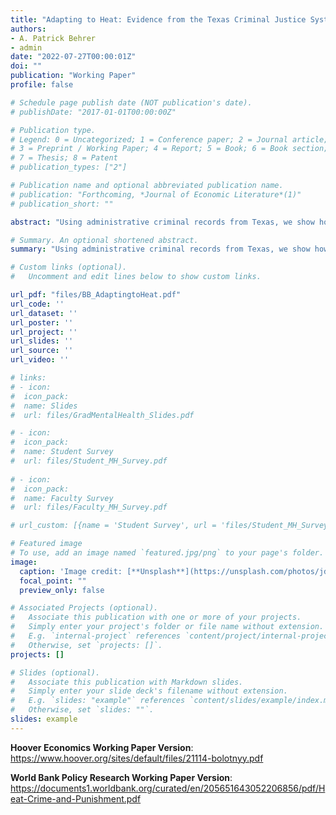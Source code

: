 ```yaml
---
title: "Adapting to Heat: Evidence from the Texas Criminal Justice System"
authors:
- A. Patrick Behrer
- admin
date: "2022-07-27T00:00:01Z"
doi: ""
publication: "Working Paper"
profile: false

# Schedule page publish date (NOT publication's date).
# publishDate: "2017-01-01T00:00:00Z"

# Publication type.
# Legend: 0 = Uncategorized; 1 = Conference paper; 2 = Journal article;
# 3 = Preprint / Working Paper; 4 = Report; 5 = Book; 6 = Book section;
# 7 = Thesis; 8 = Patent
# publication_types: ["2"]

# Publication name and optional abbreviated publication name.
# publication: "Forthcoming, *Journal of Economic Literature*(1)"
# publication_short: ""

abstract: "Using administrative criminal records from Texas, we show how heat affects criminal defendants, police officers, prosecutors, and judges. We find that arrests increase by up to 15% on hot days, driven by increases in violent crime. We see no evidence that charging-day heat impacts prosecutorial decisions. However, largely working alone, judges dismiss fewer cases, issue longer prison sentences, and levy higher fines when ruling on hot days. Higher incomes, newer housing, more teamwork, and less accessible weapons may decrease these adverse effects of heat. Effects of future climate change are partially mitigated by adaptation, but uneven adaptation exacerbates inequality in the effects across locations."

# Summary. An optional shortened abstract.
summary: "Using administrative criminal records from Texas, we show how heat affects criminal defendants, police officers, prosecutors, and judges. We find that arrests increase by up to 15% on hot days, driven by increases in violent crime. We see no evidence that charging-day heat impacts prosecutorial decisions. However, largely working alone, judges dismiss fewer cases, issue longer prison sentences, and levy higher fines when ruling on hot days. Higher incomes, newer housing, more teamwork, and less accessible weapons may decrease these adverse effects of heat. Effects of future climate change are partially mitigated by adaptation, but uneven adaptation exacerbates inequality in the effects across locations."

# Custom links (optional).
#   Uncomment and edit lines below to show custom links.

url_pdf: "files/BB_AdaptingtoHeat.pdf"
url_code: '' 
url_dataset: ''
url_poster: ''
url_project: ''
url_slides: ''
url_source: ''
url_video: ''

# links: 
# - icon:
#  icon_pack:
#  name: Slides
#  url: files/GradMentalHealth_Slides.pdf

# - icon: 
#  icon_pack: 
#  name: Student Survey
#  url: files/Student_MH_Survey.pdf
  
# - icon:
#  icon_pack:
#  name: Faculty Survey
#  url: files/Faculty_MH_Survey.pdf

# url_custom: [{name = 'Student Survey', url = 'files/Student_MH_Survey.pdf'}]

# Featured image
# To use, add an image named `featured.jpg/png` to your page's folder. 
image:
  caption: 'Image credit: [**Unsplash**](https://unsplash.com/photos/jdD8gXaTZsc)'
  focal_point: ""
  preview_only: false

# Associated Projects (optional).
#   Associate this publication with one or more of your projects.
#   Simply enter your project's folder or file name without extension.
#   E.g. `internal-project` references `content/project/internal-project/index.md`.
#   Otherwise, set `projects: []`.
projects: []

# Slides (optional).
#   Associate this publication with Markdown slides.
#   Simply enter your slide deck's filename without extension.
#   E.g. `slides: "example"` references `content/slides/example/index.md`.
#   Otherwise, set `slides: ""`.
slides: example
---
```


<b>Hoover Economics Working Paper Version</b>:
https://www.hoover.org/sites/default/files/21114-bolotnyy.pdf


<b>World Bank Policy Research Working Paper Version</b>:
https://documents1.worldbank.org/curated/en/205651643052206856/pdf/Heat-Crime-and-Punishment.pdf
